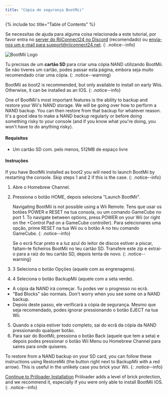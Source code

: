 ```yaml
---
title: "Cópia de segurança BootMii"
---
```


{% include toc title="Table of Contents" %}

Se necessitas de ajuda para alguma coisa relacionada a este tutorial, por favor entra no [server do RiiConnect24 no Discord](https://discord.gg/rc24) (recomendado) ou [envia-nos um e-mail para support@riiconnect24.net](mailto:support@riiconnect24.net).
{: .notice--info}

![BootMii Logo](/images/bootmii.png)

Tu precisas de um **cartão SD** para criar uma cópia NAND utilizando BootMii. Se não tiveres um cartão, podes passar esta página, embora seja muito recomendado criar uma cópia.
{: .notice--warning}

BootMii as boot2 is recommended, but only available to install on early Wiis. Otherwise, it can be installed as an IOS.
{: .notice--info}

One of BootMii's most important features is the ability to backup and restore your Wii's NAND storage. We will be going over how to perform a NAND backup. You can then restore from that backup for whatever reason. It's a good idea to make a NAND backup regularly or before doing something risky to your console (and if you know what you're doing, you won't have to do anything risky).

#### Requisitos
* Um cartão SD com. pelo menos, 512MB de espaço livre

#### Instruções
If you have BootMii installed as boot2 you will need to launch BootMii by restarting the console. Skip steps 1 and 2 if this is the case.
{: .notice--info}
1. Abre o Homebrew Channel.
2. Pressiona o botão HOME, depois seleciona "Launch BootMii".

    Navigating BootMii is not possible using a Wii Remote. Tens que usar os botões POWER e RESET na tua consola, ou um comando GameCube no port 1. To navigate between options, press POWER on your Wii (or right on the +Control Pad on a GameCube controller). Para selecionares uma opção, prime RESET na tua Wii ou o botão A no teu comando GameCube.
    {: .notice--info}


    Se o ecrã ficar preto e a luz azul do leitor de discos estiver a piscar, faltam-te ficheiros BootMii no teu cartão SD. Transfere este zip e extrai-o para a raíz do teu cartão SD, depois tenta de novo.
    {: .notice--warning}

3. 3 Seleciona o botão Opções (aquele com as engrenagens).
4. 4 Seleciona o botão BackupMii (aquele com a seta verde).
- A cópia da NAND irá começar. Tu podes ver o progresso no ecrã.
- "Bad Blocks" são normais. Don't worry when you see some on a NAND backup.
- Depois deste passo, ele verificará a cópia de segurança. Mesmo que seja recomendado, podes ignorar pressionando o botão EJECT na tua Wii.
5. Quando a cópia estiver todo completo, sai do ecrã da cópia da NAND pressionando qualquer botão.
6. Para sair do BootMii, pressiona o botão Back (aquele que tem a seta) e depois podes pressionar o botão Wii Menu ou Homebrew Channel para saires para onde quiseres.

To restore from a NAND backup on your SD card, you can follow these instructions using RestoreMii (the button right next to BackupMii with a red arrow). This is useful in the unlikely case you brick your Wii.
{: .notice--info}

[Continue to Priiloader Installation](priiloader) Priiloader adds a level of brick protection, and we recommend it, especially if you were only able to install BootMii IOS.
{: .notice--info}
